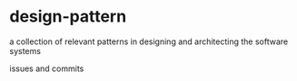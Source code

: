 # design-pattern
a collection of relevant patterns in designing and architecting the software systems 

issues and commits
